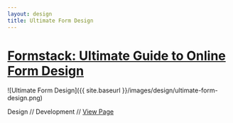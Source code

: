 ```yaml
---
layout: design
title: Ultimate Form Design
---
```


# [Formstack: Ultimate Guide to Online Form Design](https://www.formstack.com/ultimate-form-design)

![Ultimate Form Design]({{ site.baseurl }}/images/design/ultimate-form-design.png)

Design // Development // [View Page](https://www.formstack.com/ultimate-form-design)
